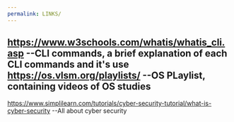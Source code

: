 ```yaml
---
permalink: LINKS/
---
```

https://www.w3schools.com/whatis/whatis_cli.asp --CLI commands, a brief explanation of each CLI commands and it's use
https://os.vlsm.org/playlists/ --OS PLaylist, containing videos of OS studies
---
https://www.simplilearn.com/tutorials/cyber-security-tutorial/what-is-cyber-security --All about cyber security
